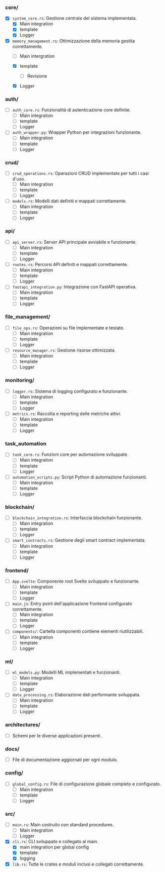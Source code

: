 ### **core/**

- [x]  `system_core.rs`: Gestione centrale del sistema implementata.
	- [x] Main integration
	- [x] template
	- [x] Logger
- [x]  `memory_management.rs`: Ottimizzazione della memoria gestita correttamente.
	- [ ] Main intergration
	- [x] template 
		- [ ] Revisione
	- [x] Logger


### **auth/**

- [ ]  `auth_core.rs`: Funzionalità di autenticazione core definite.
	- [ ] Main integration
	- [ ] template
	- [ ] Logger
- [ ]  `auth_wrapper.py`: Wrapper Python per integrazioni funzionante.
	- [ ] Main integration
	- [ ] template
	- [ ] Logger

### **crud/**

- [ ]  `crud_operations.rs`: Operazioni CRUD implementate per tutti i casi d'uso.
	- [ ] Main integration
	- [ ] template
	- [ ] Logger
- [ ]  `models.rs`: Modelli dati definiti e mappati correttamente.
	- [ ] Main integration
	- [ ] template
	- [ ] Logger

### **api/**

- [ ]  `api_server.rs`: Server API principale avviabile e funzionante.
	- [ ] Main integration
	- [ ] template
	- [ ] Logger
- [ ]  `routes.rs`: Percorsi API definiti e mappati correttamente.
	- [ ] Main integration
	- [ ] template
	- [ ] Logger
- [ ]  `fastapi_integration.py`: Integrazione con FastAPI operativa.
	- [ ] Main integration
	- [ ] template
	- [ ] Logger

### **file_management/**

- [ ]  `file_ops.rs`: Operazioni su file implementate e testate.
	- [ ] Main integration
	- [ ] template
	- [ ] Logger
- [ ]  `resource_manager.rs`: Gestione risorse ottimizzata.
	- [ ] Main integration
	- [ ] template
	- [ ] Logger

### **monitoring/**

- [ ]  `logger.rs`: Sistema di logging configurato e funzionante.
	- [ ] Main integration
	- [ ] template
	- [ ] Logger
- [ ]  `metrics.rs`: Raccolta e reporting delle metriche attivi.
	- [ ] Main integration
	- [ ] template
	- [ ] Logger

### **task_automation**

- [ ]  `task_core.rs`: Funzioni core per automazione sviluppate.
	- [ ] Main integration
	- [ ] template
	- [ ] Logger
- [ ]  `automation_scripts.py`: Script Python di automazione funzionanti.
	- [ ] Main integration
	- [ ] template
	- [ ] Logger

### **blockchain/**

- [ ]  `blockchain_integration.rs`: Interfaccia blockchain funzionante.
	- [ ] Main integration
	- [ ] template
	- [ ] Logger
- [ ]  `smart_contracts.rs`: Gestione degli smart contract implementata.
	- [ ] Main integration
	- [ ] template
	- [ ] Logger

### **frontend/**

- [ ]  `App.svelte`: Componente root Svelte sviluppato e funzionante.
	- [ ] Main integration
	- [ ] template
	- [ ] Logger
- [ ]  `main.js`: Entry point dell'applicazione frontend configurato correttamente.
	- [ ] Main integration
	- [ ] template
	- [ ] Logger
- [ ]  `components/`: Cartella componenti contiene elementi riutilizzabili.
	- [ ] Main integration
	- [ ] template
	- [ ] Logger

### **ml/**

- [ ]  `ml_models.py`: Modelli ML implementati e funzionanti.
	- [ ] Main integration
	- [ ] template
	- [ ] Logger
- [ ]  `data_processing.rs`: Elaborazione dati performante sviluppata.
	- [ ] Main integration
	- [ ] template
	- [ ] Logger

### **architectures/**

- [ ]  Schemi per le diverse applicazioni presenti .

### **docs/**

- [ ]  File di documentazione aggiornati per ogni modulo.

### **config/**

- [ ]  `global_config.rs`: File di configurazione globale completo e configurato.
	- [ ] Main integration
	- [ ] template
	- [ ] Logger

### **src/**

- [ ]  `main.rs`: Main costruito con standard procedures.
	- [ ] Main integration
	- [ ] Logger
- [x]  `cli.rs`: CLI sviluppato e collegato al main.
	- [x] main integration per global config
	- [x] template
	- [x] logging
- [x]  `lib.rs`: Tutte le crates e moduli inclusi e collegati correttamente.